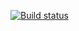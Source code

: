 [![Build status](https://ci.appveyor.com/api/projects/status/tmd8895br96h7hmt/branch/master?svg=true)](https://ci.appveyor.com/project/baturina/postman/branch/master)

